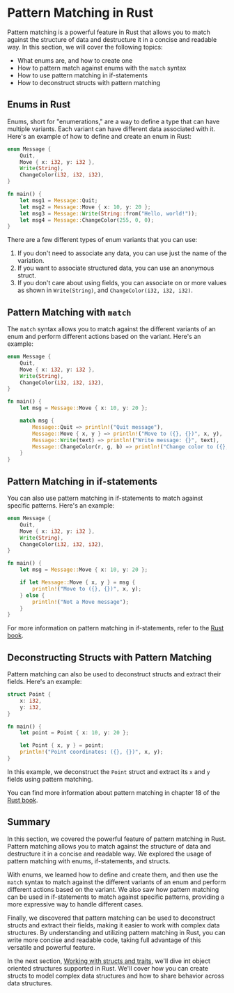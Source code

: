 # Pattern Matching in Rust

Pattern matching is a powerful feature in Rust that allows you to match against the structure of data and destructure it in a concise and readable way. In this section, we will cover the following topics:

- What enums are, and how to create one
- How to pattern match against enums with the `match` syntax
- How to use pattern matching in if-statements
- How to deconstruct structs with pattern matching

## Enums in Rust

Enums, short for "enumerations," are a way to define a type that can have multiple variants. Each variant can have different data associated with it. Here's an example of how to define and create an enum in Rust:

```rust
enum Message {
    Quit,
    Move { x: i32, y: i32 },
    Write(String),
    ChangeColor(i32, i32, i32),
}

fn main() {
    let msg1 = Message::Quit;
    let msg2 = Message::Move { x: 10, y: 20 };
    let msg3 = Message::Write(String::from("Hello, world!"));
    let msg4 = Message::ChangeColor(255, 0, 0);
}
```

There are a few different types of enum variants that you can use:

1. If you don't need to associate any data, you can use just the name of the variation.
2. If you want to associate structured data, you can use an anonymous struct.
3. If you don't care about using fields, you can associate on or more values as shown in `Write(String)`, and `ChangeColor(i32, i32, i32)`.

## Pattern Matching with `match`

The `match` syntax allows you to match against the different variants of an enum and perform different actions based on the variant. Here's an example:

```rust
enum Message {
    Quit,
    Move { x: i32, y: i32 },
    Write(String),
    ChangeColor(i32, i32, i32),
}

fn main() {
    let msg = Message::Move { x: 10, y: 20 };

    match msg {
        Message::Quit => println!("Quit message"),
        Message::Move { x, y } => println!("Move to ({}, {})", x, y),
        Message::Write(text) => println!("Write message: {}", text),
        Message::ChangeColor(r, g, b) => println!("Change color to ({}, {}, {})", r, g, b),
    }
}
```

## Pattern Matching in if-statements

You can also use pattern matching in if-statements to match against specific patterns. Here's an example:

```rust
enum Message {
    Quit,
    Move { x: i32, y: i32 },
    Write(String),
    ChangeColor(i32, i32, i32),
}

fn main() {
    let msg = Message::Move { x: 10, y: 20 };

    if let Message::Move { x, y } = msg {
        println!("Move to ({}, {})", x, y);
    } else {
        println!("Not a Move message");
    }
}
```

For more information on pattern matching in if-statements, refer to the [Rust book](https://doc.rust-lang.org/book/ch06-03-if-let.html).

## Deconstructing Structs with Pattern Matching

Pattern matching can also be used to deconstruct structs and extract their fields. Here's an example:

```rust
struct Point {
    x: i32,
    y: i32,
}

fn main() {
    let point = Point { x: 10, y: 20 };

    let Point { x, y } = point;
    println!("Point coordinates: ({}, {})", x, y);
}
```

In this example, we deconstruct the `Point` struct and extract its `x` and `y` fields using pattern matching.

You can find more information about pattern matching in chapter 18 of the [Rust book](https://doc.rust-lang.org/book/ch18-00-patterns.html).

## Summary

In this section, we covered the powerful feature of pattern matching in Rust. Pattern matching allows you to match against the structure of data and destructure it in a concise and readable way. We explored the usage of pattern matching with enums, if-statements, and structs.

With enums, we learned how to define and create them, and then use the `match` syntax to match against the different variants of an enum and perform different actions based on the variant.
We also saw how pattern matching can be used in if-statements to match against specific patterns, providing a more expressive way to handle different cases.

Finally, we discovered that pattern matching can be used to deconstruct structs and extract their fields, making it easier to work with complex data structures.
By understanding and utilizing pattern matching in Rust, you can write more concise and readable code, taking full advantage of this versatile and powerful feature.

In the next section, [Working with structs and traits](./05-working-with-structs-and-traits.md), we'll dive int object oriented structures supported in Rust. We'll cover how you can create structs to model complex data structures and how to share behavior across data structures.
